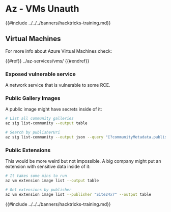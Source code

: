# Az - VMs Unauth

{{#include ../../../banners/hacktricks-training.md}}

## Virtual Machines

For more info about Azure Virtual Machines check:

{{#ref}}
../az-services/vms/
{{#endref}}

### Exposed vulnerable service

A network service that is vulnerable to some RCE.

### Public Gallery Images

A public image might have secrets inside of it:

```bash
# List all community galleries
az sig list-community --output table

# Search by publisherUri
az sig list-community --output json --query "[?communityMetadata.publisherUri=='https://3nets.io']"
```

### Public Extensions

This would be more weird but not impossible. A big company might put an extension with sensitive data inside of it:

```bash
# It takes some mins to run
az vm extension image list --output table

# Get extensions by publisher
az vm extension image list --publisher "Site24x7" --output table
```

{{#include ../../../banners/hacktricks-training.md}}


